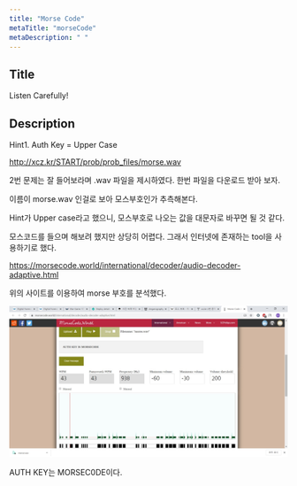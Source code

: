 ```yaml
---
title: "Morse Code"
metaTitle: "morseCode"
metaDescription: " "
---
```


## Title

Listen Carefully!

## Description

Hint1. Auth Key = Upper Case

http://xcz.kr/START/prob/prob_files/morse.wav

2번 문제는 잘 들어보라며 .wav 파일을 제시하였다. 한번 파일을 다운로드 받아 보자. 

이름이 morse.wav 인걸로 보아 모스부호인가 추측해본다. 

Hint가 Upper case라고 했으니, 모스부호로 나오는 값을 대문자로 바꾸면 될 것 같다. 

모스코드를 들으며 해보려 했지만 상당히 어렵다. 그래서 인터넷에 존재하는 tool을 사용하기로 했다. 

https://morsecode.world/international/decoder/audio-decoder-adaptive.html

위의 사이트를 이용하여 morse 부호를 분석했다.

![](./images/problem2_answer.jpg) 

AUTH KEY는 MORSEC0DE이다. 